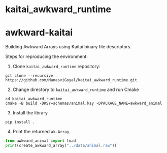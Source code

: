 # kaitai_awkward_runtime

# awkward-kaitai
Building Awkward Arrays using Kaitai binary file descriptors.

Steps for reproducing the environment:

1. Clone `kaitai_awkward_runtime` repository:
```
git clone --recursive https://github.com/ManasviGoyal/kaitai_awkward_runtime.git
```

2. Change directory to `kaitai_awkward_runtime` and run Cmake
```
cd kaitai_awkward_runtime
cmake -B build -DKSY=schemas/animal.ksy -DPACKAGE_NAME=awkward_animal
```

3. Install the library
```
pip install .
```

4. Print the returned `ak.Array`
```python
from awkward_animal import load
print(create_awkward_array("../data/animal.raw"))
```

